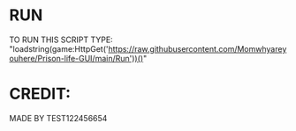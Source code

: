 # RUN
TO RUN THIS SCRIPT TYPE: "loadstring(game:HttpGet('https://raw.githubusercontent.com/Momwhyareyouhere/Prison-life-GUI/main/Run'))()"

# CREDIT:
MADE BY TEST122456654
